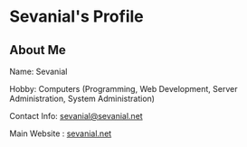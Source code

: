 # Sevanial's Profile

## About Me

Name: Sevanial

Hobby: Computers (Programming, Web Development, Server Administration, System Administration)

Contact Info: [sevanial@sevanial.net](mailto:sevanial@sevanial.net)

Main Website :  [sevanial.net](https://sevanial.net)
